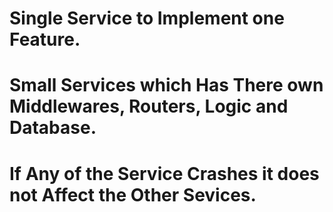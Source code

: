 # Single Service to Implement one Feature.
# Small Services which Has There own Middlewares, Routers, Logic and Database.
# If Any of the Service Crashes it does not Affect the Other Sevices.